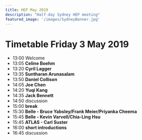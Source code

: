 ```yaml
---
title: HEP May 2019
description: "Half-day Sydney HEP meeting"
featured_image: '/images/SydneyBanner.jpg'
---
```

# Timetable Friday 3 May 2019

* 13:00 Welcome
* 13:05 **Celine Boehm**
* 13:20 **Cyril Lagger** 
* 13:35 **Suntharan Arunasalam** 
* 13:50 **Daniel Collison** 
* 14:05 **Joe Chen** 
* 14:20 **Yuqi Kang** 
* 14:35 **Jack Bennett** 
* 14:50 discussion
* 15:00 **break**
* 15:30 **Belle - Bruce Yabsley/Frank Meier/Priyanka Cheema** 
* 15:45 **Belle - Kevin Varvell/Chia-Ling Hsu** 
* 15:45 **ATLAS - Carl Suster**
* 16:00 **short introductions**  
* 16:45 discussion
